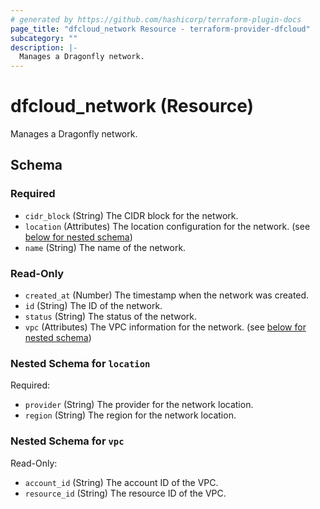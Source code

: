 ```yaml
---
# generated by https://github.com/hashicorp/terraform-plugin-docs
page_title: "dfcloud_network Resource - terraform-provider-dfcloud"
subcategory: ""
description: |-
  Manages a Dragonfly network.
---
```


# dfcloud_network (Resource)

Manages a Dragonfly network.



<!-- schema generated by tfplugindocs -->
## Schema

### Required

- `cidr_block` (String) The CIDR block for the network.
- `location` (Attributes) The location configuration for the network. (see [below for nested schema](#nestedatt--location))
- `name` (String) The name of the network.

### Read-Only

- `created_at` (Number) The timestamp when the network was created.
- `id` (String) The ID of the network.
- `status` (String) The status of the network.
- `vpc` (Attributes) The VPC information for the network. (see [below for nested schema](#nestedatt--vpc))

<a id="nestedatt--location"></a>
### Nested Schema for `location`

Required:

- `provider` (String) The provider for the network location.
- `region` (String) The region for the network location.


<a id="nestedatt--vpc"></a>
### Nested Schema for `vpc`

Read-Only:

- `account_id` (String) The account ID of the VPC.
- `resource_id` (String) The resource ID of the VPC.
